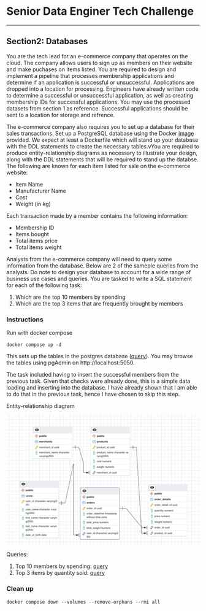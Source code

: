 # Senior Data Enginer Tech Challenge
---
## Section2: Databases

You are the tech lead for an e-commerce company that operates on the cloud. The company allows users to sign up as members on their website and make puchases on items listed. You are required to design and implement a pipeline that processes membership applications and determine if an application is successful or unsuccessful. Applications are dropped into a location for processing. Engineers have already written code to determine a successful or unsuccessful application, as well as creating membership IDs for successful applications. You may use the processed datasets from section 1 as reference. Successful applications should be sent to a location for storage and refrence. 

The e-commerce company also requires you to set up a database for their sales transactions. 
Set up a PostgreSQL database using the Docker [image](https://hub.docker.com/_/postgres) provided. We expect at least a Dockerfile which will stand up your database with the DDL statements to create the necessary tables.vYou are required to produce  entity-relationship diagrams as necessary to illustrate your design, along with the DDL statements that will be required to stand up the databse. 
The following are known for each item listed for sale on the e-commerce website:
- Item Name
- Manufacturer Name
- Cost
- Weight (in kg)

Each transaction made by a member contains the following information:
- Membership ID
- Items bought
- Total items price
- Total items weight

Analysts from the e-commerce company will need to query some information from the database. Below are 2 of the sameple queries from the analysts. Do note to design your database to account for a wide range of business use cases and queries. 
You are tasked to write a SQL statement for each of the following task:
1. Which are the top 10 members by spending
2. Which are the top 3 items that are frequently brought by members

### Instructions

Run with docker compose
```
docker compose up -d
```
This sets up the tables in the postgres database ([query](sql/create_tables.sql)). 
You may browse the tables using pgAdmin on http://localhost:5050.

The task included having to insert the successful members from the previous task.
Given that checks were already done, this is a simple data loading and inserting into the database.
I have already shown that I am able to do that in the previous task, hence I have chosen to skip this step.

Entity-relationship diagram

![entity-relationship diagram](./erd.png)

Queries:

1. Top 10 members by spending: [query](sql/top_10_members_by_spending.sql)
2. Top 3 items by quantity sold: [query](sql/top_3_items_frequently_bought.sql)

### Clean up

```
docker compose down --volumes --remove-orphans --rmi all
```
